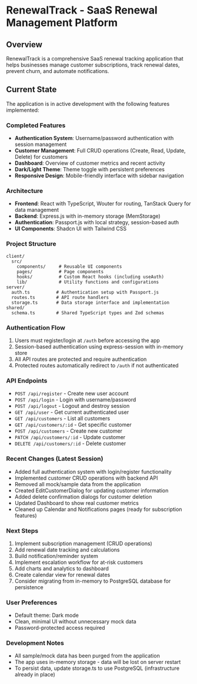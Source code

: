# RenewalTrack - SaaS Renewal Management Platform

## Overview
RenewalTrack is a comprehensive SaaS renewal tracking application that helps businesses manage customer subscriptions, track renewal dates, prevent churn, and automate notifications.

## Current State
The application is in active development with the following features implemented:

### Completed Features
- **Authentication System**: Username/password authentication with session management
- **Customer Management**: Full CRUD operations (Create, Read, Update, Delete) for customers
- **Dashboard**: Overview of customer metrics and recent activity
- **Dark/Light Theme**: Theme toggle with persistent preferences
- **Responsive Design**: Mobile-friendly interface with sidebar navigation

### Architecture
- **Frontend**: React with TypeScript, Wouter for routing, TanStack Query for data management
- **Backend**: Express.js with in-memory storage (MemStorage)
- **Authentication**: Passport.js with local strategy, session-based auth
- **UI Components**: Shadcn UI with Tailwind CSS

### Project Structure
```
client/
  src/
    components/     # Reusable UI components
    pages/          # Page components
    hooks/          # Custom React hooks (including useAuth)
    lib/            # Utility functions and configurations
server/
  auth.ts          # Authentication setup with Passport.js
  routes.ts        # API route handlers
  storage.ts       # Data storage interface and implementation
shared/
  schema.ts        # Shared TypeScript types and Zod schemas
```

### Authentication Flow
1. Users must register/login at `/auth` before accessing the app
2. Session-based authentication using express-session with in-memory store
3. All API routes are protected and require authentication
4. Protected routes automatically redirect to `/auth` if not authenticated

### API Endpoints
- `POST /api/register` - Create new user account
- `POST /api/login` - Login with username/password
- `POST /api/logout` - Logout and destroy session
- `GET /api/user` - Get current authenticated user
- `GET /api/customers` - List all customers
- `GET /api/customers/:id` - Get specific customer
- `POST /api/customers` - Create new customer
- `PATCH /api/customers/:id` - Update customer
- `DELETE /api/customers/:id` - Delete customer

### Recent Changes (Latest Session)
- Added full authentication system with login/register functionality
- Implemented customer CRUD operations with backend API
- Removed all mock/sample data from the application
- Created EditCustomerDialog for updating customer information
- Added delete confirmation dialogs for customer deletion
- Updated Dashboard to show real customer metrics
- Cleaned up Calendar and Notifications pages (ready for subscription features)

### Next Steps
1. Implement subscription management (CRUD operations)
2. Add renewal date tracking and calculations
3. Build notification/reminder system
4. Implement escalation workflow for at-risk customers
5. Add charts and analytics to dashboard
6. Create calendar view for renewal dates
7. Consider migrating from in-memory to PostgreSQL database for persistence

### User Preferences
- Default theme: Dark mode
- Clean, minimal UI without unnecessary mock data
- Password-protected access required

### Development Notes
- All sample/mock data has been purged from the application
- The app uses in-memory storage - data will be lost on server restart
- To persist data, update storage.ts to use PostgreSQL (infrastructure already in place)
